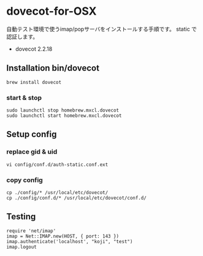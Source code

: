 # dovecot-for-OSX
自動テスト環境で使うimap/popサーバをインストールする手順です。
static で認証します。

* dovecot 2.2.18

## Installation bin/dovecot
```
brew install dovecot
```
### start & stop
```
sudo launchctl stop homebrew.mxcl.dovecot
sudo launchctl start homebrew.mxcl.dovecot
```

## Setup config
### replace gid & uid

```
vi config/conf.d/auth-static.conf.ext
```

### copy config
```
cp ./config/* /usr/local/etc/dovecot/
cp ./config/conf.d/* /usr/local/etc/dovecot/conf.d/
```

## Testing
```
require 'net/imap'
imap = Net::IMAP.new(HOST, { port: 143 })
imap.authenticate('localhost', "koji", "test")
imap.logout
```
